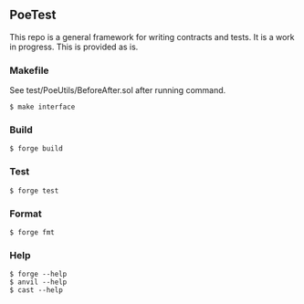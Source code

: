 ## PoeTest

This repo is a general framework for writing contracts and tests. It is a work in progress. This is provided as is.

### Makefile

See test/PoeUtils/BeforeAfter.sol after running command.

```shell
$ make interface
```


### Build

```shell
$ forge build
```

### Test

```shell
$ forge test
```

### Format

```shell
$ forge fmt
```

### Help

```shell
$ forge --help
$ anvil --help
$ cast --help
```
